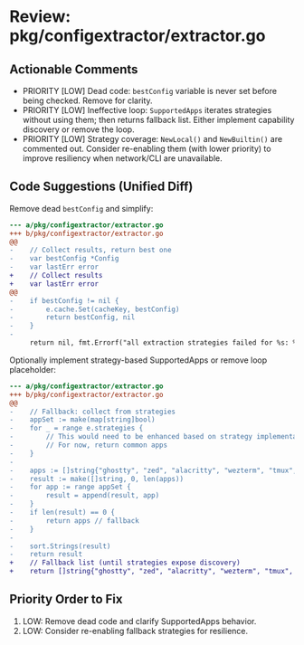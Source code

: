 # Review: pkg/configextractor/extractor.go

## Actionable Comments

- PRIORITY [LOW] Dead code: `bestConfig` variable is never set before being checked. Remove for clarity.
- PRIORITY [LOW] Ineffective loop: `SupportedApps` iterates strategies without using them; then returns fallback list. Either implement capability discovery or remove the loop.
- PRIORITY [LOW] Strategy coverage: `NewLocal()` and `NewBuiltin()` are commented out. Consider re-enabling them (with lower priority) to improve resiliency when network/CLI are unavailable.

## Code Suggestions (Unified Diff)

Remove dead `bestConfig` and simplify:

```diff
--- a/pkg/configextractor/extractor.go
+++ b/pkg/configextractor/extractor.go
@@
-    // Collect results, return best one
-    var bestConfig *Config
-    var lastErr error
+    // Collect results
+    var lastErr error
@@
-    if bestConfig != nil {
-        e.cache.Set(cacheKey, bestConfig)
-        return bestConfig, nil
-    }
-    
     return nil, fmt.Errorf("all extraction strategies failed for %s: %w", app, lastErr)
```

Optionally implement strategy-based SupportedApps or remove loop placeholder:

```diff
--- a/pkg/configextractor/extractor.go
+++ b/pkg/configextractor/extractor.go
@@
-    // Fallback: collect from strategies
-    appSet := make(map[string]bool)
-    for _ = range e.strategies {
-        // This would need to be enhanced based on strategy implementation
-        // For now, return common apps
-    }
-    
-    apps := []string{"ghostty", "zed", "alacritty", "wezterm", "tmux", "git", "neovim"}
-    result := make([]string, 0, len(apps))
-    for app := range appSet {
-        result = append(result, app)
-    }
-    if len(result) == 0 {
-        return apps // fallback
-    }
-    
-    sort.Strings(result)
-    return result
+    // Fallback list (until strategies expose discovery)
+    return []string{"ghostty", "zed", "alacritty", "wezterm", "tmux", "git", "neovim"}
```

## Priority Order to Fix

1) LOW: Remove dead code and clarify SupportedApps behavior.
2) LOW: Consider re-enabling fallback strategies for resilience.
